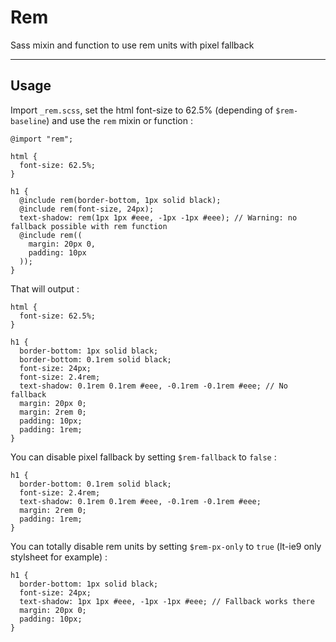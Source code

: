 # Rem

Sass mixin and function to use rem units with pixel fallback


---

## Usage

Import `_rem.scss`, set the html font-size to 62.5% (depending of `$rem-baseline`) and use the `rem` mixin or function :

    @import "rem";

    html {
      font-size: 62.5%;
    }

    h1 {
      @include rem(border-bottom, 1px solid black);
      @include rem(font-size, 24px);
      text-shadow: rem(1px 1px #eee, -1px -1px #eee); // Warning: no fallback possible with rem function
      @include rem((
        margin: 20px 0,
        padding: 10px
      ));
    }

That will output :

    html {
      font-size: 62.5%;
    }

    h1 {
      border-bottom: 1px solid black;
      border-bottom: 0.1rem solid black;
      font-size: 24px;
      font-size: 2.4rem;
      text-shadow: 0.1rem 0.1rem #eee, -0.1rem -0.1rem #eee; // No fallback
      margin: 20px 0;
      margin: 2rem 0;
      padding: 10px;
      padding: 1rem;
    }

You can disable pixel fallback by setting `$rem-fallback` to `false` :

    h1 {
      border-bottom: 0.1rem solid black;
      font-size: 2.4rem;
      text-shadow: 0.1rem 0.1rem #eee, -0.1rem -0.1rem #eee;
      margin: 2rem 0;
      padding: 1rem;
    }

You can totally disable rem units by setting `$rem-px-only` to `true` (lt-ie9 only stylsheet for example) :

    h1 {
      border-bottom: 1px solid black;
      font-size: 24px;
      text-shadow: 1px 1px #eee, -1px -1px #eee; // Fallback works there
      margin: 20px 0;
      padding: 10px;
    }
